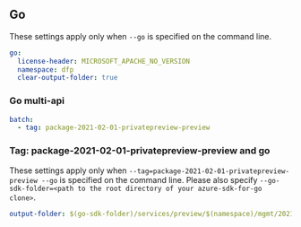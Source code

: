 ## Go

These settings apply only when `--go` is specified on the command line.

```yaml $(go)
go:
  license-header: MICROSOFT_APACHE_NO_VERSION
  namespace: dfp
  clear-output-folder: true
```

### Go multi-api

``` yaml $(go) && $(multiapi)
batch:
  - tag: package-2021-02-01-privatepreview-preview
```

### Tag: package-2021-02-01-privatepreview-preview and go

These settings apply only when `--tag=package-2021-02-01-privatepreview-preview --go` is specified on the command line.
Please also specify `--go-sdk-folder=<path to the root directory of your azure-sdk-for-go clone>`.

```yaml $(tag) == 'package-2021-02-01-privatepreview-preview' && $(go)
output-folder: $(go-sdk-folder)/services/preview/$(namespace)/mgmt/2021-02-01-privatepreview/$(namespace)
```
